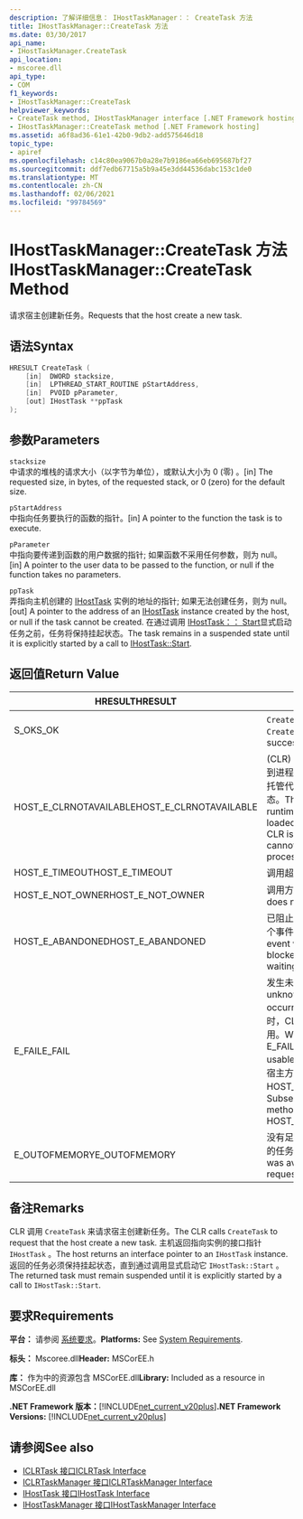 ```yaml
---
description: 了解详细信息： IHostTaskManager：： CreateTask 方法
title: IHostTaskManager::CreateTask 方法
ms.date: 03/30/2017
api_name:
- IHostTaskManager.CreateTask
api_location:
- mscoree.dll
api_type:
- COM
f1_keywords:
- IHostTaskManager::CreateTask
helpviewer_keywords:
- CreateTask method, IHostTaskManager interface [.NET Framework hosting]
- IHostTaskManager::CreateTask method [.NET Framework hosting]
ms.assetid: a6f8ad36-61e1-42b0-9db2-add575646d18
topic_type:
- apiref
ms.openlocfilehash: c14c80ea9067b0a28e7b9186ea66eb695687bf27
ms.sourcegitcommit: ddf7edb67715a5b9a45e3dd44536dabc153c1de0
ms.translationtype: MT
ms.contentlocale: zh-CN
ms.lasthandoff: 02/06/2021
ms.locfileid: "99784569"
---
```

# <a name="ihosttaskmanagercreatetask-method"></a><span data-ttu-id="b1185-103">IHostTaskManager::CreateTask 方法</span><span class="sxs-lookup"><span data-stu-id="b1185-103">IHostTaskManager::CreateTask Method</span></span>

<span data-ttu-id="b1185-104">请求宿主创建新任务。</span><span class="sxs-lookup"><span data-stu-id="b1185-104">Requests that the host create a new task.</span></span>  
  
## <a name="syntax"></a><span data-ttu-id="b1185-105">语法</span><span class="sxs-lookup"><span data-stu-id="b1185-105">Syntax</span></span>  
  
```cpp  
HRESULT CreateTask (  
    [in]  DWORD stacksize,
    [in]  LPTHREAD_START_ROUTINE pStartAddress,  
    [in]  PVOID pParameter,  
    [out] IHostTask **ppTask  
);  
```  
  
## <a name="parameters"></a><span data-ttu-id="b1185-106">参数</span><span class="sxs-lookup"><span data-stu-id="b1185-106">Parameters</span></span>  

 `stacksize`  
 <span data-ttu-id="b1185-107">中请求的堆栈的请求大小（以字节为单位），或默认大小为 0 (零) 。</span><span class="sxs-lookup"><span data-stu-id="b1185-107">[in] The requested size, in bytes, of the requested stack, or 0 (zero) for the default size.</span></span>  
  
 `pStartAddress`  
 <span data-ttu-id="b1185-108">中指向任务要执行的函数的指针。</span><span class="sxs-lookup"><span data-stu-id="b1185-108">[in] A pointer to the function the task is to execute.</span></span>  
  
 `pParameter`  
 <span data-ttu-id="b1185-109">中指向要传递到函数的用户数据的指针; 如果函数不采用任何参数，则为 null。</span><span class="sxs-lookup"><span data-stu-id="b1185-109">[in] A pointer to the user data to be passed to the function, or null if the function takes no parameters.</span></span>  
  
 `ppTask`  
 <span data-ttu-id="b1185-110">弄指向主机创建的 [IHostTask](ihosttask-interface.md) 实例的地址的指针; 如果无法创建任务，则为 null。</span><span class="sxs-lookup"><span data-stu-id="b1185-110">[out] A pointer to the address of an [IHostTask](ihosttask-interface.md) instance created by the host, or null if the task cannot be created.</span></span> <span data-ttu-id="b1185-111">在通过调用 [IHostTask：： Start](ihosttask-start-method.md)显式启动任务之前，任务将保持挂起状态。</span><span class="sxs-lookup"><span data-stu-id="b1185-111">The task remains in a suspended state until it is explicitly started by a call to [IHostTask::Start](ihosttask-start-method.md).</span></span>  
  
## <a name="return-value"></a><span data-ttu-id="b1185-112">返回值</span><span class="sxs-lookup"><span data-stu-id="b1185-112">Return Value</span></span>  
  
|<span data-ttu-id="b1185-113">HRESULT</span><span class="sxs-lookup"><span data-stu-id="b1185-113">HRESULT</span></span>|<span data-ttu-id="b1185-114">说明</span><span class="sxs-lookup"><span data-stu-id="b1185-114">Description</span></span>|  
|-------------|-----------------|  
|<span data-ttu-id="b1185-115">S_OK</span><span class="sxs-lookup"><span data-stu-id="b1185-115">S_OK</span></span>|<span data-ttu-id="b1185-116">`CreateTask` 已成功返回。</span><span class="sxs-lookup"><span data-stu-id="b1185-116">`CreateTask` returned successfully.</span></span>|  
|<span data-ttu-id="b1185-117">HOST_E_CLRNOTAVAILABLE</span><span class="sxs-lookup"><span data-stu-id="b1185-117">HOST_E_CLRNOTAVAILABLE</span></span>|<span data-ttu-id="b1185-118"> (CLR) 的公共语言运行时未加载到进程中，或 CLR 处于无法运行托管代码或成功处理调用的状态。</span><span class="sxs-lookup"><span data-stu-id="b1185-118">The common language runtime (CLR) has not been loaded into a process, or the CLR is in a state in which it cannot run managed code or process the call successfully.</span></span>|  
|<span data-ttu-id="b1185-119">HOST_E_TIMEOUT</span><span class="sxs-lookup"><span data-stu-id="b1185-119">HOST_E_TIMEOUT</span></span>|<span data-ttu-id="b1185-120">调用超时。</span><span class="sxs-lookup"><span data-stu-id="b1185-120">The call timed out.</span></span>|  
|<span data-ttu-id="b1185-121">HOST_E_NOT_OWNER</span><span class="sxs-lookup"><span data-stu-id="b1185-121">HOST_E_NOT_OWNER</span></span>|<span data-ttu-id="b1185-122">调用方不拥有该锁。</span><span class="sxs-lookup"><span data-stu-id="b1185-122">The caller does not own the lock.</span></span>|  
|<span data-ttu-id="b1185-123">HOST_E_ABANDONED</span><span class="sxs-lookup"><span data-stu-id="b1185-123">HOST_E_ABANDONED</span></span>|<span data-ttu-id="b1185-124">已阻止的线程或纤程正在等待某个事件时，该事件被取消。</span><span class="sxs-lookup"><span data-stu-id="b1185-124">An event was canceled while a blocked thread or fiber was waiting on it.</span></span>|  
|<span data-ttu-id="b1185-125">E_FAIL</span><span class="sxs-lookup"><span data-stu-id="b1185-125">E_FAIL</span></span>|<span data-ttu-id="b1185-126">发生未知的灾难性故障。</span><span class="sxs-lookup"><span data-stu-id="b1185-126">An unknown catastrophic failure occurred.</span></span> <span data-ttu-id="b1185-127">当方法返回 E_FAIL 时，CLR 在该进程内将不再可用。</span><span class="sxs-lookup"><span data-stu-id="b1185-127">When a method returns E_FAIL, the CLR is no longer usable within the process.</span></span> <span data-ttu-id="b1185-128">对宿主方法的后续调用会返回 HOST_E_CLRNOTAVAILABLE。</span><span class="sxs-lookup"><span data-stu-id="b1185-128">Subsequent calls to hosting methods return HOST_E_CLRNOTAVAILABLE.</span></span>|  
|<span data-ttu-id="b1185-129">E_OUTOFMEMORY</span><span class="sxs-lookup"><span data-stu-id="b1185-129">E_OUTOFMEMORY</span></span>|<span data-ttu-id="b1185-130">没有足够的内存可用于创建请求的任务。</span><span class="sxs-lookup"><span data-stu-id="b1185-130">Not enough memory was available to create the requested task.</span></span>|  
  
## <a name="remarks"></a><span data-ttu-id="b1185-131">备注</span><span class="sxs-lookup"><span data-stu-id="b1185-131">Remarks</span></span>  

 <span data-ttu-id="b1185-132">CLR 调用 `CreateTask` 来请求宿主创建新任务。</span><span class="sxs-lookup"><span data-stu-id="b1185-132">The CLR calls `CreateTask` to request that the host create a new task.</span></span> <span data-ttu-id="b1185-133">主机返回指向实例的接口指针 `IHostTask` 。</span><span class="sxs-lookup"><span data-stu-id="b1185-133">The host returns an interface pointer to an `IHostTask` instance.</span></span> <span data-ttu-id="b1185-134">返回的任务必须保持挂起状态，直到通过调用显式启动它 `IHostTask::Start` 。</span><span class="sxs-lookup"><span data-stu-id="b1185-134">The returned task must remain suspended until it is explicitly started by a call to `IHostTask::Start`.</span></span>  
  
## <a name="requirements"></a><span data-ttu-id="b1185-135">要求</span><span class="sxs-lookup"><span data-stu-id="b1185-135">Requirements</span></span>  

 <span data-ttu-id="b1185-136">**平台：** 请参阅 [系统要求](../../get-started/system-requirements.md)。</span><span class="sxs-lookup"><span data-stu-id="b1185-136">**Platforms:** See [System Requirements](../../get-started/system-requirements.md).</span></span>  
  
 <span data-ttu-id="b1185-137">**标头：** Mscoree.dll</span><span class="sxs-lookup"><span data-stu-id="b1185-137">**Header:** MSCorEE.h</span></span>  
  
 <span data-ttu-id="b1185-138">**库：** 作为中的资源包含 MSCorEE.dll</span><span class="sxs-lookup"><span data-stu-id="b1185-138">**Library:** Included as a resource in MSCorEE.dll</span></span>  
  
 <span data-ttu-id="b1185-139">**.NET Framework 版本：**[!INCLUDE[net_current_v20plus](../../../../includes/net-current-v20plus-md.md)]</span><span class="sxs-lookup"><span data-stu-id="b1185-139">**.NET Framework Versions:** [!INCLUDE[net_current_v20plus](../../../../includes/net-current-v20plus-md.md)]</span></span>  
  
## <a name="see-also"></a><span data-ttu-id="b1185-140">请参阅</span><span class="sxs-lookup"><span data-stu-id="b1185-140">See also</span></span>

- [<span data-ttu-id="b1185-141">ICLRTask 接口</span><span class="sxs-lookup"><span data-stu-id="b1185-141">ICLRTask Interface</span></span>](iclrtask-interface.md)
- [<span data-ttu-id="b1185-142">ICLRTaskManager 接口</span><span class="sxs-lookup"><span data-stu-id="b1185-142">ICLRTaskManager Interface</span></span>](iclrtaskmanager-interface.md)
- [<span data-ttu-id="b1185-143">IHostTask 接口</span><span class="sxs-lookup"><span data-stu-id="b1185-143">IHostTask Interface</span></span>](ihosttask-interface.md)
- [<span data-ttu-id="b1185-144">IHostTaskManager 接口</span><span class="sxs-lookup"><span data-stu-id="b1185-144">IHostTaskManager Interface</span></span>](ihosttaskmanager-interface.md)
